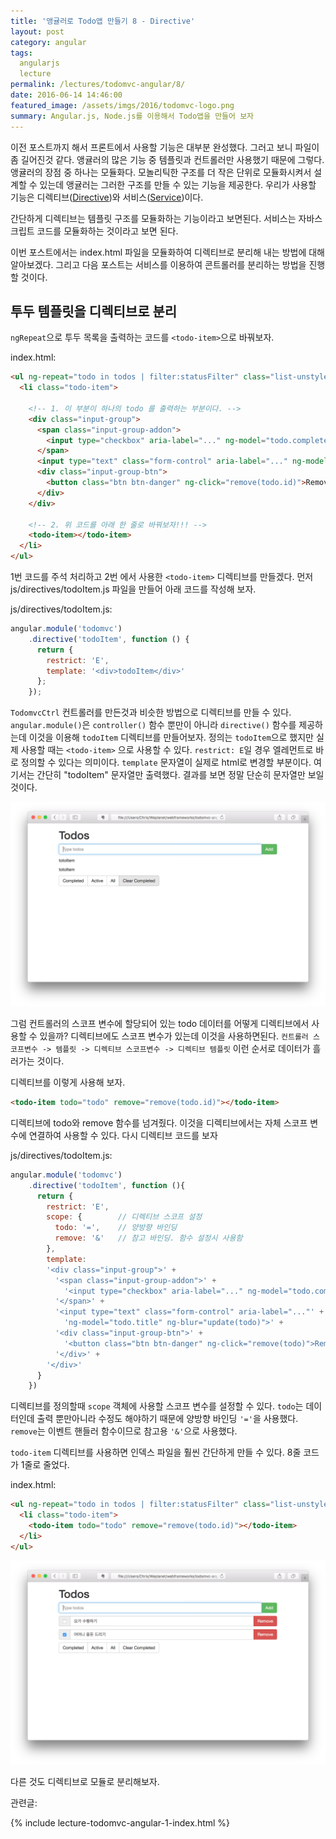 ```yaml
---
title: '앵귤러로 Todo앱 만들기 8 - Directive'
layout: post
category: angular
tags:
  angularjs
  lecture
permalink: /lectures/todomvc-angular/8/
date: 2016-06-14 14:46:00
featured_image: /assets/imgs/2016/todomvc-logo.png
summary: Angular.js, Node.js를 이용해서 Todo앱을 만들어 보자
---
```


이전 포스트까지 해서 프론트에서 사용할 기능은 대부분 완성했다.
그러고 보니 파일이 좀 길어진것 같다.
앵귤러의 많은 기능 중 템플릿과 컨트롤러만 사용했기 때문에 그렇다.
앵귤러의 장점 중 하나는 모듈화다.
모놀리틱한 구조를 더 작은 단위로 모듈화시켜서 설계할 수 있는데 앵귤러는 그러한 구조를 만들 수 있는 기능을 제공한다.
우리가 사용할 기능은 디렉티브([Directive](https://docs.angularjs.org/guide/directive))와 서비스([Service](https://docs.angularjs.org/guide/services))이다.

간단하게 디렉티브는 템플릿 구조를 모듈화하는 기능이라고 보면된다.
서비스는 자바스크립트 코드를 모듈화하는 것이라고 보면 된다.

이번 포스트에서는 index.html 파일을 모듈화하여 디렉티브로 분리해 내는 방법에 대해 알아보겠다.
그리고 다음 포스트는 서비스를 이용하여 콘트롤러를 분리하는 방법을 진행할 것이다.


## 투두 템플릿을 디렉티브로 분리

`ngRepeat`으로 투두 목록을 출력하는 코드를 `<todo-item>`으로 바꿔보자.

index.html:

```html
<ul ng-repeat="todo in todos | filter:statusFilter" class="list-unstyled">
  <li class="todo-item">

    <!-- 1. 이 부분이 하나의 todo 를 출력하는 부분이다. -->
    <div class="input-group">
      <span class="input-group-addon">
        <input type="checkbox" aria-label="..." ng-model="todo.completed">
      </span>
      <input type="text" class="form-control" aria-label="..." ng-model="todo.title">
      <div class="input-group-btn">
        <button class="btn btn-danger" ng-click="remove(todo.id)">Remove</button>
      </div>
    </div>

    <!-- 2. 위 코드를 아래 한 줄로 바꿔보자!!! -->
    <todo-item></todo-item>
  </li>
</ul>
```

1번 코드를 주석 처리하고 2번 에서 사용한 `<todo-item>` 디렉티브를 만들겠다.
먼저 js/directives/todoItem.js 파일을 만들어 아래 코드를 작성해 보자.

js/directives/todoItem.js:

```javascript
angular.module('todomvc')
    .directive('todoItem', function () {
      return {
        restrict: 'E',
        template: '<div>todoItem</div>'
      };
    });
```

`TodomvcCtrl` 컨트롤러를 만든것과 비슷한 방법으로 디렉티브를 만들 수 있다.
`angular.module()`은 `controller()` 함수 뿐만이 아니라 `directive()` 함수를 제공하는데 이것을 이용해 `todoItem` 디렉티브를 만들어보자.
정의는 `todoItem`으로 했지만 실제 사용할 때는 `<todo-item>` 으로 사용할 수 있다.
`restrict: E`일 경우 엘레먼트로 바로 정의할 수 있다는 의미이다.
`template` 문자열이 실제로 html로 변경할 부분이다.
여기서는 간단히 "todoItem" 문자열만 출력했다.
결과를 보면 정말 단순히 문자열만 보일 것이다.

![](/assets/imgs/2016/lecture-todomvc-angular-2-result11.png)

그럼 컨트롤러의 스코프 변수에 할당되어 있는 todo 데이터를 어떻게 디렉티브에서 사용할 수 있을까?
디렉티브에도 스코프 변수가 있는데 이것을 사용하면된다.
`컨트롤러 스코프변수 -> 템플릿 -> 디렉티브 스코프변수 -> 디렉티브 템플릿`
이런 순서로 데이터가 흘러가는 것이다.

디렉티브를 이렇게 사용해 보자.

```html
<todo-item todo="todo" remove="remove(todo.id)"></todo-item>
```

디렉티브에 todo와 remove 함수를 넘겨줬다.
이것을 디렉티브에서는 자체 스코프 변수에 연결하여 사용할 수 있다.
다시 디렉티브 코드를 보자

js/directives/todoItem.js:

```javascript
angular.module('todomvc')
    .directive('todoItem', function (){
      return {
        restrict: 'E',
        scope: {        // 디렉티브 스코프 설정
          todo: '=',    // 양방향 바인딩
          remove: '&'   // 참고 바인딩. 함수 설정시 사용함
        },
        template:
        '<div class="input-group">' +
          '<span class="input-group-addon">' +
            '<input type="checkbox" aria-label="..." ng-model="todo.completed" ng-click="update(todo)">' +
          '</span>' +
          '<input type="text" class="form-control" aria-label="..."' +
            'ng-model="todo.title" ng-blur="update(todo)">' +
          '<div class="input-group-btn">' +
            '<button class="btn btn-danger" ng-click="remove(todo)">Remove</button>' +
          '</div>' +
        '</div>'
      }
    })
```

디렉티브를 정의할때 `scope` 객체에 사용할 스코프 변수를 설정할 수 있다.
`todo`는 데이터인데 출력 뿐만아니라 수정도 해야하기 때문에 양방향 바인딩 `'='`을 사용했다.
`remove`는 이벤트 핸들러 함수이므로 참고용 `'&'`으로 사용했다.

`todo-item` 디렉티브를 사용하면 인덱스 파일을 훨씬 간단하게 만들 수 있다.
8줄 코드가 1줄로 줄었다.

index.html:

```html
<ul ng-repeat="todo in todos | filter:statusFilter" class="list-unstyled">
  <li class="todo-item">
    <todo-item todo="todo" remove="remove(todo.id)"></todo-item>
  </li>
</ul>
```

![](/assets/imgs/2016/lecture-todomvc-angular-2-result12.png)

다른 것도 디렉티브로 모듈로 분리해보자.

관련글:

{% include lecture-todomvc-angular-1-index.html %}
